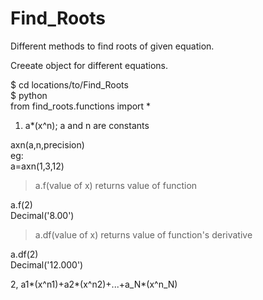 # Find_Roots
Different methods to find roots of given equation.

Creeate object for different equations.

$ cd locations/to/Find_Roots  
$ python  
from find_roots.functions import *  

1. a*(x^n); a and n are constants    
  
axn(a,n,precision)  
eg:  
a=axn(1,3,12)  
> a.f(value of x) returns value of function  
>   
a.f(2)  
Decimal('8.00')  
> a.df(value of x) returns value of function's derivative  
>   
a.df(2)  
Decimal('12.000')  

2, a1*(x^n1)+a2*(x^n2)+...+a_N*(x^n_N)
